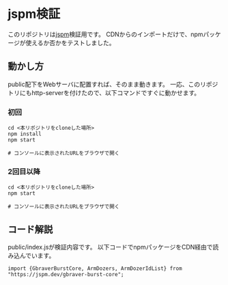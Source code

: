 # jspm検証

このリポジトリは[jspm](https://jspm.org/)検証用です。
CDNからのインポートだけで、npmパッケージが使えるか否かをテストしました。

## 動かし方

public配下をWebサーバに配置すれば、そのまま動きます。
一応、このリポジトリにもhttp-serverを付けたので、以下コマンドですぐに動かせます。

### 初回

```
cd <本リポジトリをcloneした場所>
npm install
npm start

# コンソールに表示されたURLをブラウザで開く
```

### 2回目以降

```
cd <本リポジトリをcloneした場所>
npm start

# コンソールに表示されたURLをブラウザで開く
```

## コード解説

public/index.jsが検証内容です。
以下コードでnpmパッケージをCDN経由で読み込んでいます。

```
import {GbraverBurstCore, ArmDozers, ArmDozerIdList} from "https://jspm.dev/gbraver-burst-core";
```
